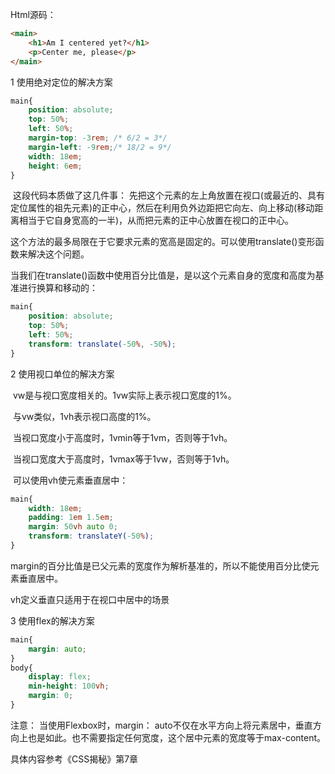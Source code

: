 Html源码：

```html
<main>
	<h1>Am I centered yet?</h1>
    <p>Center me, please</p>
</main>
```

1 使用绝对定位的解决方案

```css
main{
    position: absolute;
    top: 50%;
	left: 50%;
	margin-top: -3rem; /* 6/2 = 3*/
	margin-left: -9rem;/* 18/2 = 9*/
	width: 18em;
	height: 6em;
}
```

​	这段代码本质做了这几件事： 先把这个元素的左上角放置在视口(或最近的、具有定位属性的祖先元素)的正中心，然后在利用负外边距把它向左、向上移动(移动距离相当于它自身宽高的一半)，从而把元素的正中心放置在视口的正中心。

​	这个方法的最多局限在于它要求元素的宽高是固定的。可以使用translate()变形函数来解决这个问题。

当我们在translate()函数中使用百分比值是，是以这个元素自身的宽度和高度为基准进行换算和移动的：

```css
main{
    position: absolute;
    top: 50%;
	left: 50%;
	transform: translate(-50%, -50%);
}
```

2 使用视口单位的解决方案

​	vw是与视口宽度相关的。1vw实际上表示视口宽度的1%。

​	与vw类似，1vh表示视口高度的1%。

​	当视口宽度小于高度时，1vmin等于1vm，否则等于1vh。

​	当视口宽度大于高度时，1vmax等于1vw，否则等于1vh。

​	可以使用vh使元素垂直居中：

```css
main{
	width: 18em;
	padding: 1em 1.5em;
	margin: 50vh auto 0; 
	transform: translateY(-50%);
}
```

margin的百分比值是已父元素的宽度作为解析基准的，所以不能使用百分比使元素垂直居中。

vh定义垂直只适用于在视口中居中的场景

3 使用flex的解决方案

```css
main{
	margin: auto;
}
body{
	display: flex;
	min-height: 100vh;
	margin: 0;
}
```

注意： 当使用Flexbox时，margin： auto不仅在水平方向上将元素居中，垂直方向上也是如此。也不需要指定任何宽度，这个居中元素的宽度等于max-content。



具体内容参考《CSS揭秘》第7章